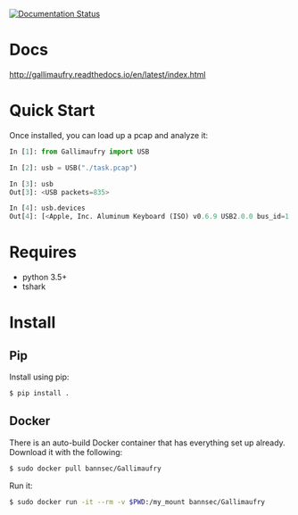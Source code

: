 [![Documentation Status](https://readthedocs.org/projects/gallimaufry/badge/?version=latest)](http://gallimaufry.readthedocs.org/en/latest/?badge=latest)

# Docs
http://gallimaufry.readthedocs.io/en/latest/index.html

# Quick Start
Once installed, you can load up a pcap and analyze it:

```python
In [1]: from Gallimaufry import USB

In [2]: usb = USB("./task.pcap")

In [3]: usb
Out[3]: <USB packets=835>

In [4]: usb.devices
Out[4]: [<Apple, Inc. Aluminum Keyboard (ISO) v0.6.9 USB2.0.0 bus_id=1 address=3>]
```

# Requires
 - python 3.5+
 - tshark

# Install

## Pip
Install using pip:

```bash
$ pip install .
```

## Docker
There is an auto-build Docker container that has everything set up already. Download it with the following:

```bash
$ sudo docker pull bannsec/Gallimaufry
```

Run it:

```bash
$ sudo docker run -it --rm -v $PWD:/my_mount bannsec/Gallimaufry
```

